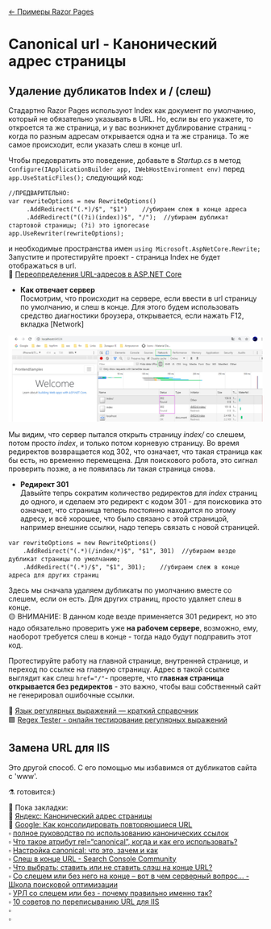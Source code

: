 [← Примеры Razor Pages](/README.md)  

# Canonical url - Канонический адрес страницы

## Удаление дубликатов Index и / (слеш)
Стадартно Razor Pages используют Index как документ по умолчанию, который не обязательно указывать в URL. Но, если вы его укажете, то откроется та же страница, и у вас возникнет дублирование страниц - когда по разным адресам открывается одна и та же страница. То же самое происходит, если указать слеш в конце url.

Чтобы предовратить это поведение, добавьте в _Startup.cs_ в метод  `Configure(IApplicationBuilder app, IWebHostEnvironment env)` перед `app.UseStaticFiles();` следующий код:
```
//ПРЕДВАРИТЕЛЬНО:
var rewriteOptions = new RewriteOptions()
     .AddRedirect("(.*)/$", "$1")    //убираем слеж в конце адреса
     .AddRedirect("((?i)(index))$", "/");  //убираем дубликат стартовой страницы; (?i) это ignorecase
app.UseRewriter(rewriteOptions);
```
и необходимые пространства имен `using Microsoft.AspNetCore.Rewrite;`
Запустите и протестируйте проект - страница Index не будет отображаться в url.  
📘 [Переопределения URL-адресов в ASP.NET Core](https://docs.microsoft.com/ru-ru/aspnet/core/fundamentals/url-rewriting?view=aspnetcore-3.1)

* **Как отвечает сервер**  
Посмотрим, что происходит на сервере, если ввести в url страницу по умолчанию, и слеш в конце. Для этого будем использовать средство диагностики броузера, открывается, если нажать F12, вкладка [Network]

<p align="center">
     <img src="img/redirect-index.jpg" width="1196" alt="">
</p>

Мы видим, что сервер пытался открыть страницу _index/_ со слешем, потом просто _index_, и только потом корневую страницу. Во время редиректов возвращается код 302, что означает, что такая страница как бы есть, но временно перемещена. Для поискового робота, это сигнал проверить позже, а не появилась ли такая страница снова.  

* **Редирект 301**  
Давыйте тепрь сократим количество редиректов для _index_ страниц до одного, и сделаем это редирект с кодом 301 - для поисковика это означает, что страница теперь постоянно находится по этому адресу, и всё хорошее, что было связано с этой страницой, например внешние ссылки, надо теперь связать с новой страницей.

```
var rewriteOptions = new RewriteOptions()
    .AddRedirect("(.*)(/index/*)$", "$1", 301)  //убираем везде дубликат страницы по умолчанию;
    .AddRedirect("(.*)/$", "$1", 301);    //убираем слеж в конце адреса для других страниц
```
Здесь мы сначала удаляем дубликаты по умолчанию вместе со слешем, если он есть. Для других страниц, просто удаляет слеш в конце.  
🟡 ВНИМАНИЕ: В данном коде везде применяется 301 редирект, но это надо обязательно проверить уже **на рабочем сервере**, возможно, ему, наоборот требуется слеш в конце - тогда надо будут подправить этот код.  

Протестируйте работу на главной странице, внутренней странице, и переход по ссылке на главную страницу. Адрес в такой ссылке выглядит как слеш `href="/"`- проверте, что **главная страница открывается без редиректов** - это важно, чтобы ваш собственный сайт не генерировал ошибочные ссылки.

📘 [Язык регулярных выражений — краткий справочник](https://docs.microsoft.com/ru-ru/dotnet/standard/base-types/regular-expression-language-quick-reference?view=netframework-4.8)  
🟩 [Regex Tester - онлайн тестирование регулярных выражений](http://regexstorm.net/tester)

## Замена URL для IIS
Это другой способ. С его помощью мы избавимся от дубликатов сайта с 'www'.

⚗ готовится:)

🔖 Пока закладки:  
📘 [Яндекс: Канонический адрес страницы](https://yandex.ru/support/webmaster/robot-workings/canonical.html)  
📘 [Google: Как консолидировать повторяющиеся URL](https://support.google.com/webmasters/answer/139066?hl=ru)  
▫ [полное руководство по использованию канонических ссылок](https://seoprofy.ua/blog/optimizaciya-sajtov/rel-canonical)  
▫ [Что такое атрибут rel=“canonical”, когда и как его использовать?](https://siteclinic.ru/blog/technical-aspects/rel-canonical/)  
▫ [Настройка canonical: что это, зачем и как](https://1ps.ru/blog/dirs/2016/nastrojka-canonical-chto-eto-zachem-i-kak/)  
▫ [Слеш в конце URL - Search Console Community](https://support.google.com/webmasters/thread/6582004?hl=ru)  
▫ [Что выбрать: ставить или не ставить слэш на конце URL?](https://qna.habr.com/q/5626)  
▫ [Со слешем или без него на конце – вот в чем серверный вопрос… - Школа поисковой оптимизации](http://www.seoschool.ru/search-engine-optimization-seo/to-slash-or-not-to-slash-thats-a-server-header-question.html)  
▫ [УРЛ со слешем или без - почему правильно именно так?](http://imperacms.ru/docs/seo/url-slash-or-not)  
▫ [10 советов по переписыванию URL для IIS](https://ruslany.net/2009/04/10-url-rewriting-tips-and-tricks/)   
▫ []()   
▫ []()   
